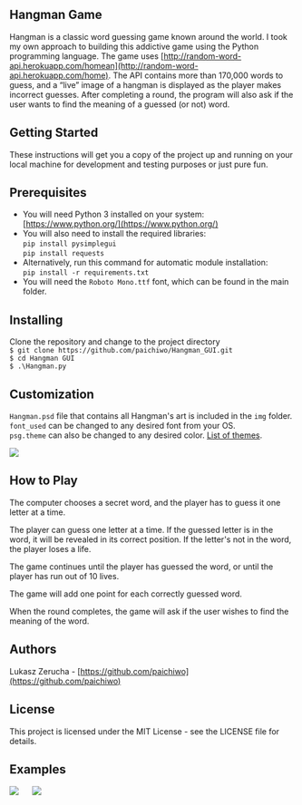 ## **Hangman Game**

Hangman is a classic word guessing game known around the world. I took my own approach to building this addictive game using the Python programming language. The game uses [http://random-word-api.herokuapp.com/homean](http://random-word-api.herokuapp.com/home). The API contains more than 170,000 words to guess, and a “live” image of a hangman is displayed as the player makes incorrect guesses. After completing a round, the program will also ask if the user wants to find the meaning of a guessed (or not) word.

## Getting Started

These instructions will get you a copy of the project up and running on your local machine for development and testing purposes or just pure fun.

## Prerequisites

*   You will need Python 3 installed on your system: [https://www.python.org/](https://www.python.org/)
*   You will also need to install the required libraries:  
    `pip install pysimplegui`  
    `pip install requests`
*   Alternatively, run this command for automatic module installation:  
    `pip install -r requirements.txt`
*   You will need the `Roboto Mono.ttf` font, which can be found in the main folder.

## Installing

Clone the repository and change to the project directory  
`$ git clone https://github.com/paichiwo/Hangman_GUI.git`  
`$ cd Hangman GUI`  
`$ .\Hangman.py`

## Customization

`Hangman.psd` file that contains all Hangman's art is included in the `img` folder.  
`font_used` can be changed to any desired font from your OS.  
`psg.theme` can also be changed to any desired color. [List of themes](https://media.geeksforgeeks.org/wp-content/uploads/20200511200254/f19.jpg).

![](https://33333.cdn.cke-cs.com/kSW7V9NHUXugvhoQeFaf/images/293dff4b9c68dfe21a1d26ee26224feb428709b55baa3732.png)

## How to Play

The computer chooses a secret word, and the player has to guess it one letter at a time.

The player can guess one letter at a time. If the guessed letter is in the word, it will be revealed in its correct position. If the letter's not in the word, the player loses a life.

The game continues until the player has guessed the word, or until the player has run out of 10 lives.

The game will add one point for each correctly guessed word.

When the round completes, the game will ask if the user wishes to find the meaning of the word.

## Authors

Lukasz Zerucha - [https://github.com/paichiwo](https://github.com/paichiwo)

## License

This project is licensed under the MIT License - see the LICENSE file for details.

## Examples

![](https://33333.cdn.cke-cs.com/kSW7V9NHUXugvhoQeFaf/images/7238f6481b7ec0af334f3b663fbfd30a23b28e1d4c9b343a.png)      ![](https://33333.cdn.cke-cs.com/kSW7V9NHUXugvhoQeFaf/images/59daefbbd7c0a40c5835ac1d4d7c1e6b478f445e1afcbadf.png)